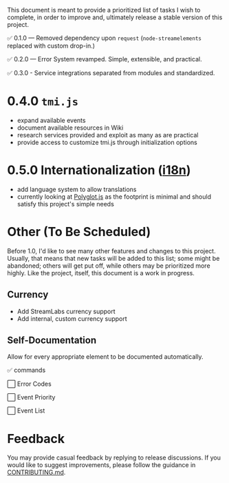 This document is meant to provide a prioritized list of tasks I wish to complete, in order to improve and, ultimately release a stable version of this project.

✅ 0.1.0 — Removed dependency upon `request` (`node-streamelements` replaced with custom drop-in.)

✅ 0.2.0 — Error System revamped. Simple, extensible, and practical.

✅ 0.3.0 - Service integrations separated from modules and standardized.

# 0.4.0 `tmi.js`

- expand available events
- document available resources in Wiki
- research services provided and exploit as many as are practical
- provide access to customize tmi.js through initialization options

# 0.5.0 Internationalization ([i18n](https://developer.mozilla.org/en-US/docs/Mozilla/Add-ons/WebExtensions/API/i18n))

- add language system to allow translations
- currently looking at [Polyglot.js](https://github.com/airbnb/polyglot.js) as the footprint is minimal and should satisfy this project's simple needs

# Other (To Be Scheduled)

Before 1.0, I'd like to see many other features and changes to this project. Usually, that means that new tasks will be added to this list; some might be abandoned; others will get put off, while others may be prioritized more highly. Like the project, itself, this document is a work in progress.

## Currency

- Add StreamLabs currency support
- Add internal, custom currency support

## Self-Documentation

Allow for every appropriate element to be documented automatically.

✅ commands

⬜ Error Codes

⬜ Event Priority

⬜ Event List

# Feedback

You may provide casual feedback by replying to release discussions. If you would like to suggest improvements, please follow the guidance in [CONTRIBUTING.md](https://github.com/WildcardSearch/twitch-chat-bot/blob/main/CONTRIBUTING.md).